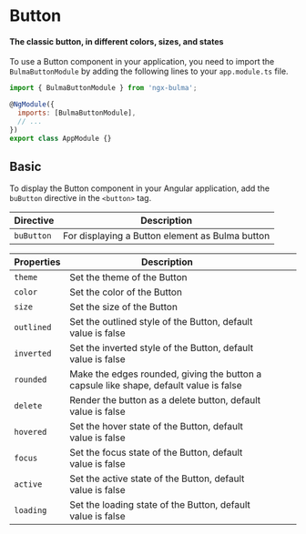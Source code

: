 # Button

#### The classic button, in different colors, sizes, and states

To use a Button component in your application, you need to import the `BulmaButtonModule` by adding the following lines to your `app.module.ts` file.

```javascript
import { BulmaButtonModule } from 'ngx-bulma';

@NgModule({
  imports: [BulmaButtonModule],
  // ...
})
export class AppModule {}
```

## Basic

To display the Button component in your Angular application, add the `buButton` directive in the `<button>` tag.

| Directive  | Description                                     |
| ---------- | ----------------------------------------------- |
| `buButton` | For displaying a Button element as Bulma button |

| Properties | Description                                                                            |     |     |     |
| ---------- | -------------------------------------------------------------------------------------- | --- | --- | --- |
| `theme`    | Set the theme of the Button                                                            |     |
| `color`    | Set the color of the Button                                                            |     |
| `size`     | Set the size of the Button                                                             |     |
| `outlined` | Set the outlined style of the Button, default value is false                           |     |
| `inverted` | Set the inverted style of the Button, default value is false                           |     |
| `rounded`  | Make the edges rounded, giving the button a capsule like shape, default value is false |     |
| `delete`   | Render the button as a delete button, default value is false                           |     |
| `hovered`  | Set the hover state of the Button, default value is false                              |     |
| `focus`    | Set the focus state of the Button, default value is false                              |     |
| `active`   | Set the active state of the Button, default value is false                             |     |
| `loading`  | Set the loading state of the Button, default value is false                            |     |
